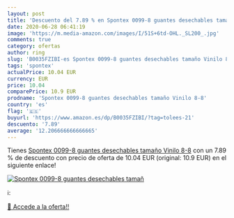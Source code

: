 ```yaml
---
layout: post
title: 'Descuento del 7.89 % en Spontex 0099-8 guantes desechables tamañ'
date: 2020-06-28 06:41:19
image: 'https://m.media-amazon.com/images/I/51S+6td-OHL._SL200_.jpg'
comments: true
category: ofertas
author: ring
slug: 'B0035FZIBI-es Spontex 0099-8 guantes desechables tamaño Vinilo 8-8'
tags: 'spontex'
actualPrice: 10.04 EUR
currency: EUR
price: 10.04
comparePrice: 10.9 EUR
prodname: 'Spontex 0099-8 guantes desechables tamaño Vinilo 8-8'
country: 'es'
flag: '🇪🇸'
buyurl: 'https://www.amazon.es/dp/B0035FZIBI/?tag=tolees-21'
descuento: '7.89'
average: '12.206666666666665'
---
```


Tienes [Spontex 0099-8 guantes desechables tamaño Vinilo 8-8](https://www.amazon.es/dp/B0035FZIBI/?tag=tolees-21) con un 7.89 % de descuento con precio de oferta de 10.04 EUR (original: 10.9 EUR) en el siguiente enlace!

[![Spontex 0099-8 guantes desechables tamañ](https://m.media-amazon.com/images/I/51S+6td-OHL._SL200_.jpg)](https://www.amazon.es/dp/B0035FZIBI/?tag=tolees-21)

ℹ️:


[🛒 Accede a la oferta!!](https://www.amazon.es/dp/B0035FZIBI/?tag=tolees-21)
